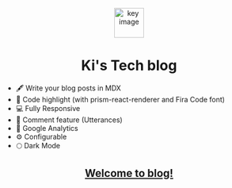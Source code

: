 <p align="center">
  <img alt="key image" src="src/images/logo.png" width="60" />
</p>
<h1 align="center">
  Ki's Tech blog
</h1>

- 🖋 Write your blog posts in MDX
- 💄 Code highlight (with prism-react-renderer and Fira Code font)
- 💻 Fully Responsive
- 💬 Comment feature (Utterances)
- 🤖 Google Analytics
- ⚙ Configurable
- 🌕 Dark Mode

<h2 align="center">
  <a href="https://beomki.netlify.app/">Welcome to blog!</a>
</h2>
